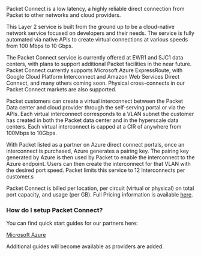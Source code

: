 <!--<meta>
{
    "title":"Packet Connect: Overview",
}
</meta>-->

Packet Connect is a low latency, a highly reliable direct connection from Packet to other networks and cloud providers.

This Layer 2 service is built from the ground up to be a cloud-native network service focused on developers and their needs. The service is fully automated via native APIs to create virtual connections at various speeds from 100 Mbps to 10 Gbps.

The Packet Connect service is currently offered at EWR1 and SJC1 data centers, with plans to support additional Packet facilities in the near future. Packet Connect currently supports Microsoft Azure ExpressRoute, with Google Cloud Platform Interconnect and Amazon Web Services Direct Connect, and many others coming soon. Physical cross-connects in our Packet Connect markets are also supported.

Packet customers can create a virtual interconnect between the Packet Data center and cloud provider through the self-serving portal or via the APIs. Each virtual interconnect corresponds to a VLAN subnet the customer has created in both the Packet data center and in the hyperscale data centers.  Each virtual interconnect is capped at a CIR of anywhere from 100Mbps to 10Gbps. 

With Packet listed as a partner on Azure direct connect portals, once an interconnect is purchased, Azure generates a pairing key. The pairing key generated by Azure is then used by Packet to enable the interconnect to the Azure endpoint. Users can then create the interconnect for that VLAN with the desired port speed. Packet limits this service to 12 Interconnects per customer.s

Packet Connect is billed per location, per circuit (virtual or physical) on total port capacity,  and usage (per GB).  Full Pricing information is available [here](https://www.packet.com/cloud/all-features/packet-connect/).

  

### How do I setup Packet Connect?

You can find quick start guides for our partners here:

[Microsoft Azure](https://support.packet.com/kb/articles/packet-connect-azure)

Additional guides will become available as providers are added.